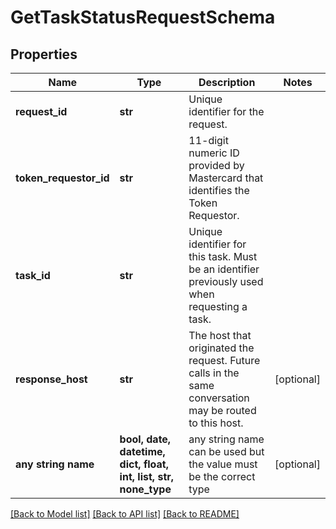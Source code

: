 # GetTaskStatusRequestSchema


## Properties
Name | Type | Description | Notes
------------ | ------------- | ------------- | -------------
**request_id** | **str** | Unique identifier for the request.  | 
**token_requestor_id** | **str** | 11-digit numeric ID provided by Mastercard that identifies the Token Requestor.  | 
**task_id** | **str** | Unique identifier for this task. Must be an identifier previously used when requesting a task.  | 
**response_host** | **str** | The host that originated the request. Future calls in the same conversation may be routed to this host.  | [optional] 
**any string name** | **bool, date, datetime, dict, float, int, list, str, none_type** | any string name can be used but the value must be the correct type | [optional]

[[Back to Model list]](../README.md#documentation-for-models) [[Back to API list]](../README.md#documentation-for-api-endpoints) [[Back to README]](../README.md)



